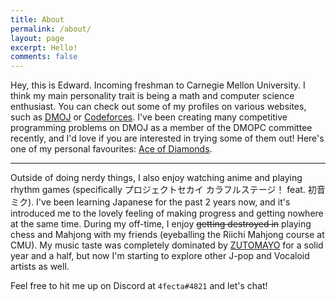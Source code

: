 ```yaml
---
title: About
permalink: /about/
layout: page
excerpt: Hello!
comments: false
---
```


Hey, this is Edward. Incoming freshman to Carnegie Mellon University. I think my main personality trait is being a math and computer science enthusiast. You can check out some of my profiles on various websites, such as [DMOJ](https://dmoj.ca/user/4fecta) or [Codeforces](https://codeforces.com/profile/4fecta). I've been creating many competitive programming problems on DMOJ as a member of the DMOPC committee recently, and I'd love if you are interested in trying some of them out! Here's one of my personal favourites: [Ace of Diamonds](https://dmoj.ca/problem/dmopc21c9p4).

<hr>

Outside of doing nerdy things, I also enjoy watching anime and playing rhythm games (specifically プロジェクトセカイ カラフルステージ！ feat. 初音ミク). I've been learning Japanese for the past 2 years now, and it's introduced me to the lovely feeling of making progress and getting nowhere at the same time. During my off-time, I enjoy  ~~getting destroyed in~~ playing chess and Mahjong with my friends (eyeballing the Riichi Mahjong course at CMU). My music taste was completely dominated by [ZUTOMAYO](https://youtu.be/Atvsg_zogxo) for a solid year and a half, but now I'm starting to explore other J-pop and Vocaloid artists as well.

Feel free to hit me up on Discord at `4fecta#4821` and let's chat!
